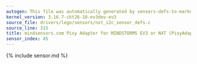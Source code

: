 ```yaml
---
autogen: This file was automatically generated by sensors-defs-to-markdown.py
kernel_version: 3.16.7-ckt26-10-ev3dev-ev3
source_file: drivers/lego/sensors/nxt_i2c_sensor_defs.c
source_line: 315
title: mindsensors.com Pixy Adapter for MINDSTORMS EV3 or NXT (PixyAdapter)
sensor_index: 45
---
```


{% include sensor.md %}
